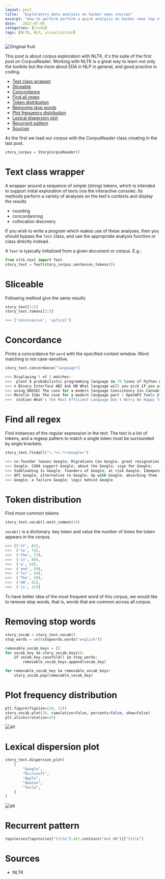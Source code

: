 ```yaml
---
layout: post
title:  "Exploratory data analysis on hacker news stories"
excerpt: "How to perform perform a quick analysis on hacker news top stories with NLTK"
date:   2022-07-05
categories: [study]
tags: [NLTK, NLP, visualization]
---
```


![Original fruit](/assets/2022-07-05/pexels-irina-kaminskaya-12633634.jpg)

This post is about corpus exploration with NLTK, it's the suite of the first post on CorpusReader.
Working with NLTK is a great way to learn not only the toolkits but the more about EDA in NLP in general, and good practice in coding.


- [Text class wrapper](#text-class-wrapper)
- [Sliceable](#sliceable)
- [Concordance](#concordance)
- [Find all regex](#find-all-regex)
- [Token distribution](#token-distribution)
- [Removing stop words](#removing-stop-words)
- [Plot frequency distribution](#plot-frequency-distribution)
- [Lexical dispersion plot](#lexical-dispersion-plot)
- [Recurrent pattern](#recurrent-pattern)
- [Sources](#sources)


As the first we load our corpus with the CorpusReader class creating in the last post.

```python
story_corpus = StoryCorpusReader()
```

# Text class wrapper
A wrapper around a sequence of simple (string) tokens, which is intended to support initial exploration of texts (via the interactive console). Its methods perform a variety of analyses
on the text's contexts and display the results
* counting
* concordancing
* collocation discovery

If you wish to write a program which makes use of these analyses, then you should bypass the `Text` class, and use the appropriate analysis function or class directly instead.

A `Text` is typically initialized from a given document or corpus.  E.g.:

```python
from nltk.text import Text
story_text = Text(story_corpus.sentences_tokens())
```

# Sliceable
Following method give the same results
```python
story_text[3:5]
story_text.tokens[3:5]
```

```python
>>> ['noninvasive', 'optical']
```

# Concordance
Prints a concordance for `word` with the specified context window. Word matching is not case-sensitive.

```python
story_text.concordance("language")
```

```python
>>> Displaying 5 of 5 matches:
>>>  plant A probabilistic programming language in 70 lines of Python A better way
>>> n Binary Interface ABI Ask HN What language will you pick if you are to reinve
>>> using DNSSEC The case for a modern language Consistency Sin Cannabis use produ
>>> Morello ISAs The case for a modern language part 1 OpenAPI Tools Starving Afgh
>>>  station What's the Most Efficient Language Don t Worry Be Happy Today in the 
```

# Find all regex
Find instances of the regular expression in the text. The text is a list of tokens, and a regexp pattern to match a single token must be surrounded by angle brackets.

```python
story_text.findall("<.*><.*><Google>")
```

```python
>>> co-founder leaves Google; Migrations Can Google; great resignation
>>> Google; CUDA support Google; about the Google; sign for Google;
>>> Sideloading Is Google; founders of Google; at risk Google; Idempotent
>>> API Google; alternative to Google; Up with Google; absorbing them
>>> Google; a failure Google; logic behind Google
```

# Token distribution

Find most common tokens
```python
story_text.vocab().most_common(10)
```

`vocab()` is a dictionary. key token and value the number of times the token appears in the corpus.

```python
>>> [('of', 81),
>>>  ('to', 74),
>>>  ('the', 73),
>>>  ('in', 69),
>>>  ('a', 63),
>>>  ('and', 59),
>>>  ('for', 54),
>>>  ('The', 50),
>>>  ('HN', 42),
>>>  ('is', 31)]
```

To have better idea of the most frequent word of this corpus, we would like to remove stop words, that is, words that are common across all corpus.

# Removing stop words
```python
story_vocab = story_text.vocab()
stop_words = set(stopwords.words("english"))

removable_vocab_keys = []
for vocab_key in story_vocab.keys():
    if vocab_key.casefold() in stop_words:
        removable_vocab_keys.append(vocab_key)

for removable_vocab_key in removable_vocab_keys:
    story_vocab.pop(removable_vocab_key)
```

# Plot frequency distribution


```python
plt.figure(figsize=(18, 12))
story_vocab.plot(20, cumulative=False, percents=False, show=False)
plt.xticks(rotation=45)
```

![alt](/assets/2022-07-05/frequency-distribution.png)

# Lexical dispersion plot

```python
story_text.dispersion_plot(
    [
        "Google",
        "Microsoft",
        "Apple",
        "Amazon",
        "Tesla",
    ]
)
```

![alt](/assets/2022-07-05/lexical-dispersion-plot.png)

# Recurrent pattern

```python
topstories[topstories["title"].str.contains("Ask HN")]["title"]
```


# Sources
* NLTK